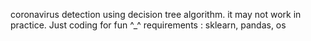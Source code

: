 coronavirus detection using decision tree algorithm. 
it may not work in practice. Just coding for fun  ^_^ 
requirements : sklearn, pandas, os
